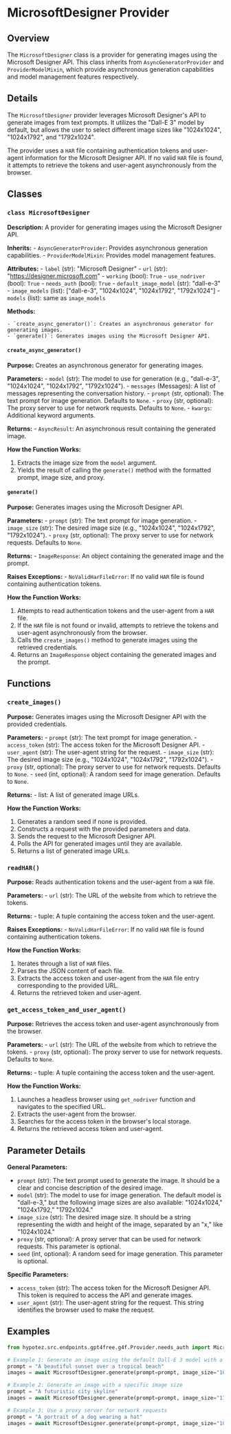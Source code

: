 # MicrosoftDesigner Provider

## Overview

The `MicrosoftDesigner` class is a provider for generating images using the Microsoft Designer API. This class inherits from `AsyncGeneratorProvider` and `ProviderModelMixin`, which provide asynchronous generation capabilities and model management features respectively.

## Details

The `MicrosoftDesigner` provider leverages Microsoft Designer's API to generate images from text prompts. It utilizes the "Dall-E 3" model by default, but allows the user to select different image sizes like "1024x1024", "1024x1792", and "1792x1024". 

The provider uses a `HAR` file containing authentication tokens and user-agent information for the Microsoft Designer API. If no valid `HAR` file is found, it attempts to retrieve the tokens and user-agent asynchronously from the browser.

## Classes

### `class MicrosoftDesigner`

**Description:** A provider for generating images using the Microsoft Designer API.

**Inherits:**
    - `AsyncGeneratorProvider`: Provides asynchronous generation capabilities.
    - `ProviderModelMixin`: Provides model management features.

**Attributes:**
    - `label` (str): "Microsoft Designer"
    - `url` (str): "https://designer.microsoft.com"
    - `working` (bool): `True`
    - `use_nodriver` (bool): `True`
    - `needs_auth` (bool): `True`
    - `default_image_model` (str): "dall-e-3"
    - `image_models` (list): ["dall-e-3", "1024x1024", "1024x1792", "1792x1024"]
    - `models` (list): same as `image_models`

**Methods:**

    - `create_async_generator()`: Creates an asynchronous generator for generating images.
    - `generate()`: Generates images using the Microsoft Designer API.

#### `create_async_generator()`

**Purpose:** Creates an asynchronous generator for generating images.

**Parameters:**
    - `model` (str): The model to use for generation (e.g., "dall-e-3", "1024x1024", "1024x1792", "1792x1024").
    - `messages` (Messages): A list of messages representing the conversation history.
    - `prompt` (str, optional): The text prompt for image generation. Defaults to `None`.
    - `proxy` (str, optional): The proxy server to use for network requests. Defaults to `None`.
    - `kwargs`: Additional keyword arguments.

**Returns:**
    - `AsyncResult`: An asynchronous result containing the generated image.

**How the Function Works:**

1. Extracts the image size from the `model` argument.
2. Yields the result of calling the `generate()` method with the formatted prompt, image size, and proxy.

#### `generate()`

**Purpose:** Generates images using the Microsoft Designer API.

**Parameters:**
    - `prompt` (str): The text prompt for image generation.
    - `image_size` (str): The desired image size (e.g., "1024x1024", "1024x1792", "1792x1024").
    - `proxy` (str, optional): The proxy server to use for network requests. Defaults to `None`.

**Returns:**
    - `ImageResponse`: An object containing the generated image and the prompt.

**Raises Exceptions:**
    - `NoValidHarFileError`: If no valid `HAR` file is found containing authentication tokens.

**How the Function Works:**

1. Attempts to read authentication tokens and the user-agent from a `HAR` file.
2. If the `HAR` file is not found or invalid, attempts to retrieve the tokens and user-agent asynchronously from the browser.
3. Calls the `create_images()` method to generate images using the retrieved credentials.
4. Returns an `ImageResponse` object containing the generated images and the prompt.

## Functions

### `create_images()`

**Purpose:** Generates images using the Microsoft Designer API with the provided credentials.

**Parameters:**
    - `prompt` (str): The text prompt for image generation.
    - `access_token` (str): The access token for the Microsoft Designer API.
    - `user_agent` (str): The user-agent string for the request.
    - `image_size` (str): The desired image size (e.g., "1024x1024", "1024x1792", "1792x1024").
    - `proxy` (str, optional): The proxy server to use for network requests. Defaults to `None`.
    - `seed` (int, optional): A random seed for image generation. Defaults to `None`.

**Returns:**
    - list: A list of generated image URLs.

**How the Function Works:**

1. Generates a random seed if none is provided.
2. Constructs a request with the provided parameters and data.
3. Sends the request to the Microsoft Designer API.
4. Polls the API for generated images until they are available.
5. Returns a list of generated image URLs.

### `readHAR()`

**Purpose:** Reads authentication tokens and the user-agent from a `HAR` file.

**Parameters:**
    - `url` (str): The URL of the website from which to retrieve the tokens.

**Returns:**
    - tuple: A tuple containing the access token and the user-agent.

**Raises Exceptions:**
    - `NoValidHarFileError`: If no valid `HAR` file is found containing authentication tokens.

**How the Function Works:**

1. Iterates through a list of `HAR` files.
2. Parses the JSON content of each file.
3. Extracts the access token and user-agent from the `HAR` file entry corresponding to the provided URL.
4. Returns the retrieved token and user-agent.

### `get_access_token_and_user_agent()`

**Purpose:** Retrieves the access token and user-agent asynchronously from the browser.

**Parameters:**
    - `url` (str): The URL of the website from which to retrieve the tokens.
    - `proxy` (str, optional): The proxy server to use for network requests. Defaults to `None`.

**Returns:**
    - tuple: A tuple containing the access token and the user-agent.

**How the Function Works:**

1. Launches a headless browser using `get_nodriver` function and navigates to the specified URL.
2. Extracts the user-agent from the browser.
3. Searches for the access token in the browser's local storage.
4. Returns the retrieved access token and user-agent.

## Parameter Details

**General Parameters:**

- `prompt` (str): The text prompt used to generate the image. It should be a clear and concise description of the desired image.
- `model` (str): The model to use for image generation. The default model is "dall-e-3," but the following image sizes are also available: "1024x1024," "1024x1792," "1792x1024."
- `image_size` (str): The desired image size. It should be a string representing the width and height of the image, separated by an "x," like "1024x1024."
- `proxy` (str, optional): A proxy server that can be used for network requests. This parameter is optional. 
- `seed` (int, optional): A random seed for image generation. This parameter is optional.

**Specific Parameters:**

- `access_token` (str): The access token for the Microsoft Designer API. This token is required to access the API and generate images.
- `user_agent` (str): The user-agent string for the request. This string identifies the browser used to make the request.

## Examples

```python
from hypotez.src.endpoints.gpt4free.g4f.Provider.needs_auth import MicrosoftDesigner

# Example 1: Generate an image using the default Dall-E 3 model with a custom prompt
prompt = "A beautiful sunset over a tropical beach"
images = await MicrosoftDesigner.generate(prompt=prompt, image_size="1024x1024")

# Example 2: Generate an image with a specific image size
prompt = "A futuristic city skyline"
images = await MicrosoftDesigner.generate(prompt=prompt, image_size="1792x1024")

# Example 3: Use a proxy server for network requests
prompt = "A portrait of a dog wearing a hat"
images = await MicrosoftDesigner.generate(prompt=prompt, image_size="1024x1024", proxy="http://myproxy.com:8080")
```